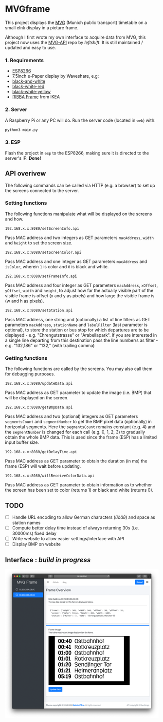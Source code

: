 # MVGframe

This project displays the [MVG](https://www.mvg.de/) (Munich public transport) timetable on a small eInk display in a picture frame.

Although I first wrote my own interface to acquire data from MVG, this project now uses the [MVG-API](https://github.com/leftshift/python_mvg_api) repo by *leftshift*. It is still maintained / updated and easy to use.

### 1. Requirements

- [ESP8266](https://www.waveshare.com/wiki/E-Paper_ESP8266_Driver_Board)
- 7.5inch e-Paper display by Waveshare, e.g:
 - [black-and-white](https://www.waveshare.com/wiki/7.5inch_e-Paper_HAT)
 - [black-white-red](https://www.waveshare.com/wiki/7.5inch_e-Paper_HAT_(B))
 - [black-white-yellow](https://www.waveshare.com/wiki/7.5inch_e-Paper_HAT_(C))
- [RIBBA Frame](https://www.ikea.com/de/de/p/ribba-rahmen-weiss-70378414/) from IKEA

### 2. Server

A Raspberry Pi or any PC will do. Run the server code (located in `web`) with:

```sh
python3 main.py
```

### 3. ESP

Flash the project in `esp` to the ESP8266, making sure it is directed to the server's IP. **Done!**

## API overivew

The following commands can be called via HTTP (e.g. a browser) to set up the screens connected to the server.

### Setting functions

The following functions manipulate what will be displayed on the screens and how.

```
192.168.x.x:8080/setScreenInfo.api
```

Pass MAC address and two integers as GET parameters ```macAddress```, ```width``` and ```height``` to set the screen size.


```
192.168.x.x:8080/setScreenColor.api
```

Pass MAC address and one integer as GET parameters  ```macAddress``` and ```isColor```, wherein ```1``` is color and ```0``` is black and white.

```
192.168.x.x:8080/setFrameInfo.api
```

Pass MAC address and four integer as GET parameters  ```macAddress```, ```xOffset```, ```yOffset```, ```width``` and ```height```, to adjust how far the actually visible part of the visible frame is offset (x and y as pixels) and how large the visible frame is (w and h as pixels).

```
192.168.x.x:8080/setStation.api
```

Pass MAC address, one string and (optionally) a list of line filters as GET parameters  ```macAddress```, ```stationName``` and ```labelFilter``` (last parameter is optional), to store the station or bus stop for which departures are to be displayed - e.g. "Ehrengutstrasse" or "Arabellapark". If you are interested in a single line departing from this destination pass the line number/s as filter - e.g. "132,186" or "132," (with trailing comma)

### Getting functions

The following functions are called by the screens. You may also call them for debugging purposes.

```
192.168.x.x:8080/updateData.api
```

Pass MAC address as GET parameter to update the image (i.e. BMP) that will be displayed on the screen.

```
192.168.x.x:8080/getBmpData.api
```

Pass MAC address and two (optional) integers as GET parameters ```segmentsCount``` and ```segmentNumber``` to get the BMP pixel data (optionally) in horizontal segments. Here the ```segmentsCount``` remains constant (e.g. 4) and the ```segmentNumber``` is changed for each call (e.g. 0, 1, 2, 3) to gradually obtain the whole BMP data. This is used since the frame (ESP) has a limited input buffer size.

```
192.168.x.x:8080/getDelayTime.api
```

Pass MAC address as GET parameter to obtain the duration (in ms) the frame (ESP) will wait before updating.

```
192.168.x.x:8080/willReceiveColorData.api
```

Pass MAC address as GET parameter to obtain information as to whether the screen has been set to color (returns 1) or black and white (returns 0).


## TODO

- [ ] Handle URL encoding to allow German characters (*üöäß*) and space as station names
- [ ] Compute better delay time instead of always returning 30s (i.e. 30000ms) fixed delay
- [ ] Write website to allow easier settings/interface with API
- [ ] Display BMP on website

## Interface : *build in progress*

![Interface](https://raw.githubusercontent.com/Muxelmann/mvgframe/master/web/sample.png)